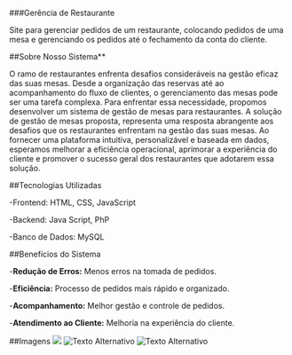 ###Gerência de Restaurante

Site para gerenciar pedidos de um restaurante, colocando pedidos de uma mesa e gerenciando os pedidos até o fechamento da conta do cliente.

##Sobre Nosso Sistema**

O ramo de restaurantes enfrenta desafios consideráveis na gestão eficaz das suas mesas. Desde a organização das reservas até ao acompanhamento do fluxo de clientes, o gerenciamento das mesas pode ser uma tarefa complexa. Para enfrentar essa necessidade, propomos desenvolver um sistema de gestão de mesas para restaurantes.
A solução de gestão de mesas proposta, representa uma resposta abrangente aos desafios que os restaurantes enfrentam na gestão das suas mesas. Ao fornecer uma plataforma intuitiva, personalizável e baseada em dados, esperamos melhorar a eficiência operacional, aprimorar a experiência do cliente e promover o sucesso geral dos restaurantes que adotarem essa solução.

##Tecnologias Utilizadas

-Frontend: HTML, CSS, JavaScript

-Backend: Java Script, PhP

-Banco de Dados: MySQL

##Benefícios do Sistema

-**Redução de Erros:** Menos erros na tomada de pedidos.

-**Eficiência:** Processo de pedidos mais rápido e organizado.

-**Acompanhamento:** Melhor gestão e controle de pedidos.

-**Atendimento ao Cliente:** Melhoria na experiência do cliente.

##Imagens
![](https://i.pinimg.com/736x/fe/36/d7/fe36d78f1e207a63eed39056d6f3760f.jpg)
<img src="https://i.pinimg.com/736x/fe/36/d7/fe36d78f1e207a63eed39056d6f3760f.jpg" alt="Texto Alternativo">
<img src="https://i.pinimg.com/736x/fe/36/d7/fe36d78f1e207a63eed39056d6f3760f.jpg" alt="Texto Alternativo">
